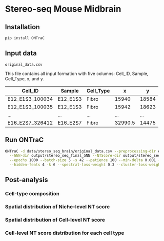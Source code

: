 # Stereo-seq Mouse Midbrain

## Installation

```bash
pip install ONTraC
```

## Input data

`original_data.csv`

This file contains all input formation with five columns: Cell_ID, Sample, Cell_Type, x, and y.

| Cell_ID         | Sample   | Cell_Type | x       | y     |
| --------------- | -------- | --------- | ------- | ----- |
| E12_E1S3_100034 | E12_E1S3 | Fibro     | 15940   | 18584 |
| E12_E1S3_100035 | E12_E1S3 | Fibro     | 15942   | 18623 |
| ...             | ...      | ...       | ...     | ...   |
| E16_E2S7_326412 | E16_E2S7 | Fibro     | 32990.5 | 14475 |

## Run ONTraC

```bash
ONTraC -d data/stereo_seq_brain/original_data.csv --preprocessing-dir data/stereo_seq_final_preprocessing_dir \
  --GNN-dir output/stereo_seq_final_GNN --NTScore-dir output/stereo_seq_final_NTScore \
  --epochs 1000 --batch-size 5 -s 42 --patience 100 --min-delta 0.001 --min-epochs 50 --lr 0.03 \
  --hidden-feats 4 -k 6 --spectral-loss-weight 0.3 --cluster-loss-weight 0.1 --feat-similarity-loss-weight 300 --assign-exponent 0.03 > stereo_seq_final.log
```

## Post-analysis

### Cell-type composition

### Spatial distribution of Niche-level NT score

### Spatial distribution of Cell-level NT score

### Cell-level NT score distribution for each cell type
